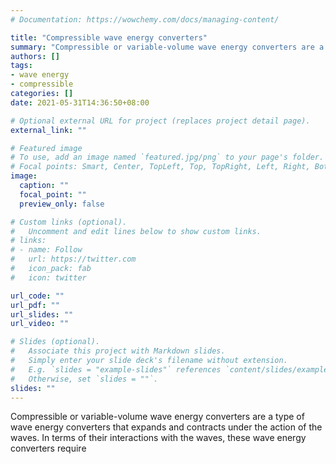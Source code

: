 ```yaml
---
# Documentation: https://wowchemy.com/docs/managing-content/

title: "Compressible wave energy converters"
summary: "Compressible or variable-volume wave energy converters are a type of wave energy converters that expands and contracts under the action of the waves."
authors: []
tags: 
- wave energy
- compressible
categories: []
date: 2021-05-31T14:36:50+08:00

# Optional external URL for project (replaces project detail page).
external_link: ""

# Featured image
# To use, add an image named `featured.jpg/png` to your page's folder.
# Focal points: Smart, Center, TopLeft, Top, TopRight, Left, Right, BottomLeft, Bottom, BottomRight.
image:
  caption: ""
  focal_point: ""
  preview_only: false

# Custom links (optional).
#   Uncomment and edit lines below to show custom links.
# links:
# - name: Follow
#   url: https://twitter.com
#   icon_pack: fab
#   icon: twitter

url_code: ""
url_pdf: ""
url_slides: ""
url_video: ""

# Slides (optional).
#   Associate this project with Markdown slides.
#   Simply enter your slide deck's filename without extension.
#   E.g. `slides = "example-slides"` references `content/slides/example-slides.md`.
#   Otherwise, set `slides = ""`.
slides: ""
---
```


Compressible or variable-volume wave energy converters are a type of wave energy converters that expands and contracts under the action of the waves. 
In terms of their interactions with the waves, these wave energy converters require 

